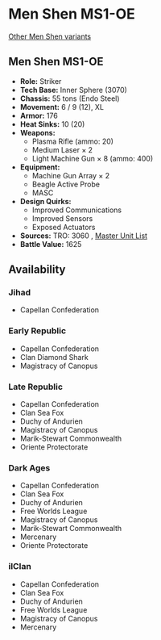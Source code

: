 # Men Shen MS1-OE 

[Other Men Shen variants](../men_shen.md) 

## Men Shen MS1-OE 

- **Role:** Striker 
- **Tech Base:** Inner Sphere (3070) 
- **Chassis:** 55 tons (Endo Steel) 
- **Movement:** 6 / 9 (12), XL 
- **Armor:** 176 
- **Heat Sinks:** 10 (20) 
- **Weapons:** 
  - Plasma Rifle (ammo: 20) 
  - Medium Laser × 2 
  - Light Machine Gun × 8 (ammo: 400) 
- **Equipment:** 
  - Machine Gun Array × 2 
  - Beagle Active Probe 
  - MASC 
- **Design Quirks:** 
  - Improved Communications 
  - Improved Sensors 
  - Exposed Actuators 
- **Sources:** TRO: 3060 , [Master Unit List](http://masterunitlist.info/Unit/Details/2165) 
- **Battle Value:** 1625 

## Availability 

### Jihad 

- Capellan Confederation 

### Early Republic 

- Capellan Confederation 
- Clan Diamond Shark 
- Magistracy of Canopus 

### Late Republic 

- Capellan Confederation 
- Clan Sea Fox 
- Duchy of Andurien 
- Magistracy of Canopus 
- Marik-Stewart Commonwealth 
- Oriente Protectorate 

### Dark Ages 

- Capellan Confederation 
- Clan Sea Fox 
- Duchy of Andurien 
- Free Worlds League 
- Magistracy of Canopus 
- Marik-Stewart Commonwealth 
- Mercenary 
- Oriente Protectorate 

### ilClan 

- Capellan Confederation 
- Clan Sea Fox 
- Duchy of Andurien 
- Free Worlds League 
- Magistracy of Canopus 
- Mercenary 

